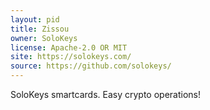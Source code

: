 ```yaml
---
layout: pid
title: Zissou
owner: SoloKeys
license: Apache-2.0 OR MIT
site: https://solokeys.com/
source: https://github.com/solokeys/
---
```

SoloKeys smartcards. Easy crypto operations!
